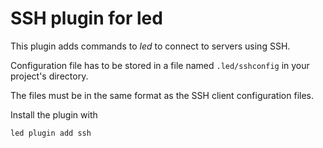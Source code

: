 # SSH plugin for led

This plugin adds commands to *led* to connect to servers using SSH.

Configuration file has to be stored in a file named `.led/sshconfig` in your project's directory.

The files must be in the same format as the SSH client configuration files.

Install the plugin with

```
led plugin add ssh
```
